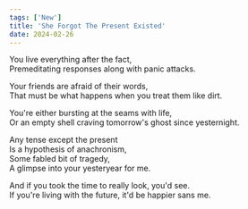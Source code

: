 ```yaml
---
tags: ['New']
title: 'She Forgot The Present Existed'
date: 2024-02-26
---
```


You live everything after the fact,  
Premeditating responses along with panic attacks.

Your friends are afraid of their words,  
That must be what happens when you treat them like dirt.

You're either bursting at the seams with life,  
Or an empty shell craving tomorrow's ghost since yesternight.

Any tense except the present  
Is a hypothesis of anachronism,  
Some fabled bit of tragedy,  
A glimpse into your yesteryear for me.

And if you took the time to really look, you'd see.  
If you're living with the future, it'd be happier sans me.
